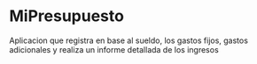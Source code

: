# MiPresupuesto
Aplicacion que registra en base al sueldo, los gastos fijos, gastos adicionales y realiza un informe detallada de los ingresos
